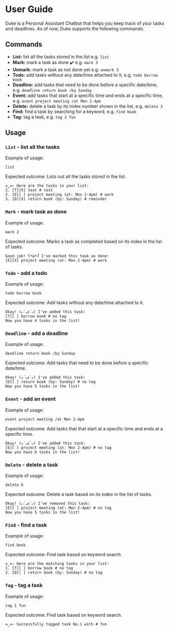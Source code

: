# User Guide

Duke is a Personal Assistant Chatbot that helps you keep track of your tasks and deadlines. As of now, Duke supports the following commands:

## Commands 

- **List:** list all the tasks stored in the list e.g. `list`
- **Mark:** mark a task as done ✔️ e.g. `mark 3`
- **Unmark:** mark a task as not done yet e.g. `unmark 3`
- **Todo:** add tasks without any date/time attached to it, e.g. `todo borrow book`
- **Deadline:** add tasks that need to be done before a specific date/time, e.g. `deadline return book /by Sunday`
- **Event:** add tasks that start at a specific time and ends at a specific time, e.g. `event project meeting /at Mon 2-4pm`
- **Delete:** delete a task by its index number shown in the list, e.g. `delete 3`
- **Find:** find a task by searching for a keyword, e.g. `find book`
- **Tag:** tag a task, e.g. `tag 2 fun`

## Usage

### `List` - list all the tasks

Example of usage: 

`list`

Expected outcome: Lists out all the tasks stored in the list.

```
≖‿≖✧ Here are the tasks in your list: 
1. [T][X] test # test
2. [E][ ] project meeting (at: Mon 2-4pm) # work
3. [D][X] return book (by: Sunday) # reminder
```

### `Mark` - mark task as done

Example of usage:

`mark 2`

Expected outcome: Marks a task as completed based on its index in the list of tasks.

```
Good job! ʕ•̀ω•́ʔ I've marked this task as done: 
[E][X] project meeting (at: Mon 2-4pm) # work
```

### `Todo` - add a todo

Example of usage:

`todo borrow book`

Expected outcome: Add tasks without any date/time attached to it.

```
Okay! (๑´ڡ`๑) I've added this task:
[T][ ] borrow book # no tag
Now you have 4 tasks in the list!
```

### `Deadline` - add a deadline

Example of usage:

`deadline return book /by Sunday`

Expected outcome: Add tasks that need to be done before a specific date/time.

```
Okay! (๑´ڡ`๑) I've added this task:
[D][ ] return book (by: Sunday) # no tag
Now you have 5 tasks in the list!
```

### `Event` - add an event

Example of usage:

`event project meeting /at Mon 2-4pm`

Expected outcome: Add tasks that that start at a specific time and ends at a specific time.

```
Okay! (๑´ڡ`๑) I've added this task:
[E][ ] project meeting (at: Mon 2-4pm) # no tag
Now you have 6 tasks in the list!
```

### `Delete` - delete a task

Example of usage:

`delete 6`

Expected outcome: Delete a task based on its index in the list of tasks.

```
Okay! (๑´ڡ`๑) I've removed this task:
[E][ ] project meeting (at: Mon 2-4pm) # no tag
Now you have 5 tasks in the list!
```

### `Find` - find a task

Example of usage:

`find book`

Expected outcome: Find task based on keyword search.

```
≖‿≖✧ Here are the matching tasks in your list:
1. [T][ ] borrow book # no tag
2. [D][ ] return book (by: Sunday) # no tag
```

### `Tag` - tag a task

Example of usage:

`tag 1 fun`

Expected outcome: Find task based on keyword search.

```
≖‿≖✧ Successfully tagged task No.1 with # fun
```